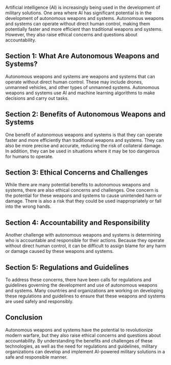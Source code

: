 
Artificial intelligence (AI) is increasingly being used in the development of military solutions. One area where AI has significant potential is in the development of autonomous weapons and systems. Autonomous weapons and systems can operate without direct human control, making them potentially faster and more efficient than traditional weapons and systems. However, they also raise ethical concerns and questions about accountability.

Section 1: What Are Autonomous Weapons and Systems?
---------------------------------------------------

Autonomous weapons and systems are weapons and systems that can operate without direct human control. These may include drones, unmanned vehicles, and other types of unmanned systems. Autonomous weapons and systems use AI and machine learning algorithms to make decisions and carry out tasks.

Section 2: Benefits of Autonomous Weapons and Systems
-----------------------------------------------------

One benefit of autonomous weapons and systems is that they can operate faster and more efficiently than traditional weapons and systems. They can also be more precise and accurate, reducing the risk of collateral damage. In addition, they can be used in situations where it may be too dangerous for humans to operate.

Section 3: Ethical Concerns and Challenges
------------------------------------------

While there are many potential benefits to autonomous weapons and systems, there are also ethical concerns and challenges. One concern is the potential for these weapons and systems to cause unintended harm or damage. There is also a risk that they could be used inappropriately or fall into the wrong hands.

Section 4: Accountability and Responsibility
--------------------------------------------

Another challenge with autonomous weapons and systems is determining who is accountable and responsible for their actions. Because they operate without direct human control, it can be difficult to assign blame for any harm or damage caused by these weapons and systems.

Section 5: Regulations and Guidelines
-------------------------------------

To address these concerns, there have been calls for regulations and guidelines governing the development and use of autonomous weapons and systems. Many countries and organizations are working on developing these regulations and guidelines to ensure that these weapons and systems are used safely and responsibly.

Conclusion
----------

Autonomous weapons and systems have the potential to revolutionize modern warfare, but they also raise ethical concerns and questions about accountability. By understanding the benefits and challenges of these technologies, as well as the need for regulations and guidelines, military organizations can develop and implement AI-powered military solutions in a safe and responsible manner.
